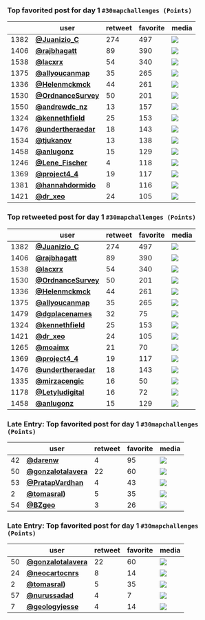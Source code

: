 ### Top favorited post for day 1 `#30mapchallenges (Points)` 
|      | user                                           |   retweet |   favorite | media                                                                                        |
|------|------------------------------------------------|-----------|------------|----------------------------------------------------------------------------------------------|
| 1382 | **[@Juanizio_C](https://t.co/7NtevAqkNd)**     |       274 |        497 | ![](http://pbs.twimg.com/media/Elv5tUaW0AA4CT-.jpg)                                          |
| 1406 | **[@rajbhagatt](https://t.co/0tQIrXrU0G)**     |        89 |        390 | ![](http://pbs.twimg.com/media/ElvsxU5VgAANXV5.jpg)                                          |
| 1538 | **[@lacxrx](https://t.co/0WeTc3o9Bw)**         |        54 |        340 | ![](http://pbs.twimg.com/media/EluFSpkWkAES1Tc.jpg)                                          |
| 1375 | **[@allyoucanmap](https://t.co/M4gV6u1Y6W)**   |        35 |        265 | ![](http://pbs.twimg.com/tweet_video_thumb/Elv-7GLW0AIHerq.jpg)                              |
| 1336 | **[@Helenmckmck](https://t.co/oCiTiiLpws)**    |        44 |        261 | ![](http://pbs.twimg.com/tweet_video_thumb/ElwYKDiXUAAqv4l.jpg)                              |
| 1530 | **[@OrdnanceSurvey](https://t.co/oPBbiF3x0x)** |        50 |        201 | ![](http://pbs.twimg.com/media/EluZQskXgAAAl2Y.jpg)                                          |
| 1550 | **[@andrewdc_nz](https://t.co/fcXAJxTLKo)**    |        13 |        157 | ![](http://pbs.twimg.com/media/ElswRHqU8AEPkqJ.jpg)                                          |
| 1324 | **[@kennethfield](https://t.co/GTG7dOGiGb)**   |        25 |        153 | ![](http://pbs.twimg.com/media/Elwds-QVkAARz9P.jpg)                                          |
| 1476 | **[@undertheraedar](https://t.co/RGzIpVCV1e)** |        18 |        143 | ![](http://pbs.twimg.com/media/Elu_MPwXUAEONFY.jpg)                                          |
| 1534 | **[@tjukanov](https://t.co/wZ79H8xL0q)**       |        13 |        138 | ![](http://pbs.twimg.com/media/Elk52mYWoAAzG9d.jpg)                                          |
| 1458 | **[@anlugonz](https://t.co/1xPPV8iGMt)**       |        15 |        129 | ![](http://pbs.twimg.com/media/ElvOEzbXEBEe4uv.jpg)                                          |
| 1246 | **[@Lene_Fischer](https://t.co/YFjdqZq2vL)**   |         4 |        118 | ![](http://pbs.twimg.com/media/Elw8XNnXUAcoeM1.jpg)                                          |
| 1369 | **[@project4_4](https://t.co/ut1yABaL2l)**     |        19 |        117 | ![](http://pbs.twimg.com/ext_tw_video_thumb/1322934085115850757/pu/img/yaMi-1QvkQl0doLS.jpg) |
| 1381 | **[@hannahdormido](https://t.co/SMzEgsChaF)**  |         8 |        116 | ![](http://pbs.twimg.com/media/Elv6DeVXEAIS1YS.jpg)                                          |
| 1421 | **[@dr_xeo](https://t.co/iedlP7Lhox)**         |        24 |        105 | ![](http://pbs.twimg.com/media/ElvhtlNXIAANwdV.jpg)                                          |

### Top retweeted post for day 1 `#30mapchallenges (Points)`
|      | user                                           |   retweet |   favorite | media                                                                                        |
|------|------------------------------------------------|-----------|------------|----------------------------------------------------------------------------------------------|
| 1382 | **[@Juanizio_C](https://t.co/7NtevAqkNd)**     |       274 |        497 | ![](http://pbs.twimg.com/media/Elv5tUaW0AA4CT-.jpg)                                          |
| 1406 | **[@rajbhagatt](https://t.co/0tQIrXrU0G)**     |        89 |        390 | ![](http://pbs.twimg.com/media/ElvsxU5VgAANXV5.jpg)                                          |
| 1538 | **[@lacxrx](https://t.co/0WeTc3o9Bw)**         |        54 |        340 | ![](http://pbs.twimg.com/media/EluFSpkWkAES1Tc.jpg)                                          |
| 1530 | **[@OrdnanceSurvey](https://t.co/oPBbiF3x0x)** |        50 |        201 | ![](http://pbs.twimg.com/media/EluZQskXgAAAl2Y.jpg)                                          |
| 1336 | **[@Helenmckmck](https://t.co/oCiTiiLpws)**    |        44 |        261 | ![](http://pbs.twimg.com/tweet_video_thumb/ElwYKDiXUAAqv4l.jpg)                              |
| 1375 | **[@allyoucanmap](https://t.co/M4gV6u1Y6W)**   |        35 |        265 | ![](http://pbs.twimg.com/tweet_video_thumb/Elv-7GLW0AIHerq.jpg)                              |
| 1479 | **[@dgplacenames](https://t.co/vyi9tciV2t)**   |        32 |         75 | ![](http://pbs.twimg.com/media/Elu5qRIWMAASRmZ.jpg)                                          |
| 1324 | **[@kennethfield](https://t.co/GTG7dOGiGb)**   |        25 |        153 | ![](http://pbs.twimg.com/media/Elwds-QVkAARz9P.jpg)                                          |
| 1421 | **[@dr_xeo](https://t.co/iedlP7Lhox)**         |        24 |        105 | ![](http://pbs.twimg.com/media/ElvhtlNXIAANwdV.jpg)                                          |
| 1265 | **[@moaimx](https://t.co/HQ65GKvvot)**         |        21 |         70 | ![](http://pbs.twimg.com/media/Elw2Q7rXgAI6YYL.jpg)                                          |
| 1369 | **[@project4_4](https://t.co/ut1yABaL2l)**     |        19 |        117 | ![](http://pbs.twimg.com/ext_tw_video_thumb/1322934085115850757/pu/img/yaMi-1QvkQl0doLS.jpg) |
| 1476 | **[@undertheraedar](https://t.co/RGzIpVCV1e)** |        18 |        143 | ![](http://pbs.twimg.com/media/Elu_MPwXUAEONFY.jpg)                                          |
| 1335 | **[@mirzacengic](https://t.co/sbclzQT4xI)**    |        16 |         50 | ![](http://pbs.twimg.com/media/ElwVnS-WMAQ40oE.jpg)                                          |
| 1178 | **[@Letyludigital](https://t.co/KXhtzKjh2e)**  |        16 |         72 | ![](http://pbs.twimg.com/media/ElxnlwaVcAEq9yb.jpg)                                          |
| 1458 | **[@anlugonz](https://t.co/1xPPV8iGMt)**       |        15 |        129 | ![](http://pbs.twimg.com/media/ElvOEzbXEBEe4uv.jpg)                                          |

### Late Entry: Top favorited post for day 1 `#30mapchallenges (Points)` 
|    | user                                            |   retweet |   favorite | media                                               |
|----|-------------------------------------------------|-----------|------------|-----------------------------------------------------|
| 42 | **[@darenw](https://t.co/rZ2gtbJmI4)**          |         4 |         95 | ![](http://pbs.twimg.com/media/Elyc4d4XUAEs09h.jpg) |
| 50 | **[@gonzalotalavera](https://t.co/I6UNoGYVOx)** |        22 |         60 | ![](http://pbs.twimg.com/media/ElyMGZFWkAA7Fx2.jpg) |
| 53 | **[@PratapVardhan](https://t.co/WTT8WM17qy)**   |         4 |         43 | ![](http://pbs.twimg.com/media/Elx5722WkAEOOMf.jpg) |
|  2 | **[@tomasral](https://t.co/khysneCwjM))**       |         5 |         35 | ![](http://pbs.twimg.com/media/El2FR9gXUAAU3Uf.jpg) |
| 54 | **[@BZgeo](https://t.co/LavH2067O2)**           |         3 |         26 | ![](http://pbs.twimg.com/media/Elx0-fPXIAc9JGJ.png) |

### Late Entry: Top favorited post for day 1 `#30mapchallenges (Points)` 
|    | user                                            |   retweet |   favorite | media                                               |
|----|-------------------------------------------------|-----------|------------|-----------------------------------------------------|
| 50 | **[@gonzalotalavera](https://t.co/I6UNoGYVOx)** |        22 |         60 | ![](http://pbs.twimg.com/media/ElyMGZFWkAA7Fx2.jpg) |
| 24 | **[@neocartocnrs](https://t.co/1GcTGraT9T)**    |         8 |         14 | ![](http://pbs.twimg.com/media/Elz2OvNXEAAItfe.jpg) |
|  2 | **[@tomasral](https://t.co/khysneCwjM))**       |         5 |         35 | ![](http://pbs.twimg.com/media/El2FR9gXUAAU3Uf.jpg) |
| 57 | **[@nurussadad](https://t.co/z4HaIfQMBi)**      |         4 |          7 | ![](http://pbs.twimg.com/media/ElxuzgpU0AEIbdT.png) |
|  7 | **[@geologyjesse](https://t.co/dR68mE4zhD)**    |         4 |         14 | ![](http://pbs.twimg.com/media/El1vroKWoAEozEk.jpg) |